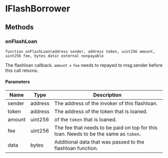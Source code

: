 # IFlashBorrower

## Methods

### onFlashLoan

```solidity
function onFlashLoan(address sender, address token, uint256 amount, uint256 fee, bytes data) external nonpayable
```

The flashloan callback. `amount` + `fee` needs to repayed to msg.sender before this call returns.

#### Parameters

| Name | Type | Description |
| --- | --- | --- |
| sender | address | The address of the invoker of this flashloan. |
| token | address | The address of the token that is loaned. |
| amount | uint256 | of the `token` that is loaned. |
| fee | uint256 | The fee that needs to be paid on top for this loan. Needs to be the same as `token`. |
| data | bytes | Additional data that was passed to the flashloan function. |
